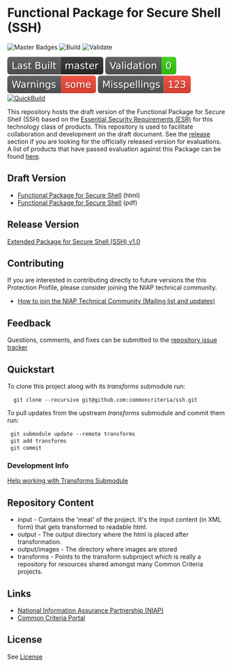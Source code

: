 Functional Package for Secure Shell (SSH) 
============
![Master Badges](https://img.shields.io/badge/Build-master-black.svg)
![Build](https://github.com/commoncriteria/ssh/workflows/Build/badge.svg)
![Validate](https://github.com/commoncriteria/ssh/workflows/Validate/badge.svg)

![Last QuickBuilt Branch](https://raw.githubusercontent.com/commoncriteria/ssh/gh-pages/build-branch-badge.svg)
[![Validation](https://raw.githubusercontent.com/commoncriteria/ssh/gh-pages/validation.svg)](https://github.com/commoncriteria/ssh/blob/gh-pages/ValidationReport.txt)
[![SanityChecks](https://raw.githubusercontent.com/commoncriteria/ssh/gh-pages/warnings.svg)](https://github.com/commoncriteria/ssh/blob/gh-pages/SanityChecksOutput.md)
[![SpellCheck](https://raw.githubusercontent.com/commoncriteria/ssh/gh-pages/spell-badge.svg)](https://github.com/commoncriteria/ssh/blob/gh-pages/SpellCheckReport.txt)
[![QuickBuild](https://github.com/commoncriteria/ssh/actions/workflows/quick_build.yml/badge.svg)](https://commoncriteria.github.io/ssh)


This repository hosts the draft version of the Functional Package for Secure Shell (SSH) based on the 
[Essential Security Requirements (ESR)](https://commoncriteria.github.io/pp/ssh/ssh-esr.html) for this technology class of 
products. This repository is used to facilitate collaboration and development on the draft document. 
See the [release](#Release-Version) section if you are looking for the officially released version for evaluations. 
A list of products that have passed evaluation against this Package can be found [here](https://www.niap-ccevs.org/Profile/Info.cfm?id=389).

## Draft Version

* [Functional Package for Secure Shell](https://commoncriteria.github.io/pp/ssh/ssh-release.html) (html)
* [Functional Package for Secure Shell](https://commoncriteria.github.io/pp/ssh/ssh-release.pdf) (pdf)

## Release Version
[Extended Package for Secure Shell (SSH) v1.0](https://www.niap-ccevs.org/Profile/Info.cfm?id=389)

## Contributing

If you are interested in contributing directly to future versions the this Protection Profile, please consider joining the NIAP technical community.
* [How to join the NIAP Technical Community (Mailing list and updates)](https://www.niap-ccevs.org/NIAP_Evolution/tech_communities.cfm)

## Feedback

Questions, comments, and fixes can be submitted to the [repository issue tracker](https://github.com/commoncriteria/ssh/issues)

## Quickstart
To clone this project along with its _transforms_ submodule run:

````
  git clone --recursive git@github.com:commoncriteria/ssh.git
````
To pull updates from the upstream _transforms_ submodule and commit them run:
````
 git submodule update --remote transforms
 git add transforms
 git commit
````

### Development Info
[Help working with Transforms Submodule](https://github.com/commoncriteria/transforms/wiki/Working-with-Transforms-as-a-Submodule)

## Repository Content
* input - Contains the 'meat' of the project. It's the input content (in XML form) that gets transformed to readable html.
* output - The output directory where the html is placed after transformation.
* output/images - The directory where images are stored
* transforms - Points to the transform subproject which is really a repository for resources shared amongst many Common Criteria projects.

## Links 
* [National Information Assurance Partnership (NIAP)](https://www.niap-ccevs.org/)
* [Common Criteria Portal](https://www.commoncriteriaportal.org/)

## License

See [License](./LICENSE)
